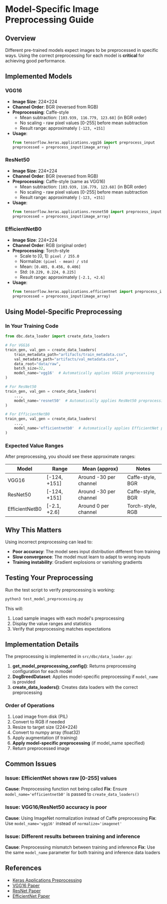 # Model-Specific Image Preprocessing Guide

## Overview

Different pre-trained models expect images to be preprocessed in specific ways. Using the correct preprocessing for each model is **critical** for achieving good performance.

## Implemented Models

### VGG16
- **Image Size**: 224×224
- **Channel Order**: BGR (reversed from RGB)
- **Preprocessing**: Caffe-style
  - Mean subtraction: `[103.939, 116.779, 123.68]` (in BGR order)
  - No scaling - raw pixel values [0-255] before mean subtraction
  - Result range: approximately `[-123, +151]`
- **Usage**:
  ```python
  from tensorflow.keras.applications.vgg16 import preprocess_input
  preprocessed = preprocess_input(image_array)
  ```

### ResNet50
- **Image Size**: 224×224
- **Channel Order**: BGR (reversed from RGB)
- **Preprocessing**: Caffe-style (same as VGG16)
  - Mean subtraction: `[103.939, 116.779, 123.68]` (in BGR order)
  - No scaling - raw pixel values [0-255] before mean subtraction
  - Result range: approximately `[-123, +151]`
- **Usage**:
  ```python
  from tensorflow.keras.applications.resnet50 import preprocess_input
  preprocessed = preprocess_input(image_array)
  ```

### EfficientNetB0
- **Image Size**: 224×224
- **Channel Order**: RGB (original order)
- **Preprocessing**: Torch-style
  - Scale to [0, 1]: `pixel / 255.0`
  - Normalize: `(pixel - mean) / std`
  - Mean: `[0.485, 0.456, 0.406]`
  - Std: `[0.229, 0.224, 0.225]`
  - Result range: approximately `[-2.1, +2.6]`
- **Usage**:
  ```python
  from tensorflow.keras.applications.efficientnet import preprocess_input
  preprocessed = preprocess_input(image_array)
  ```

## Using Model-Specific Preprocessing

### In Your Training Code

```python
from dbc.data_loader import create_data_loaders

# For VGG16
train_gen, val_gen = create_data_loaders(
    train_metadata_path="artifacts/train_metadata.csv",
    val_metadata_path="artifacts/val_metadata.csv",
    data_root="data/raw",
    batch_size=32,
    model_name='vgg16'  # Automatically applies VGG16 preprocessing
)

# For ResNet50
train_gen, val_gen = create_data_loaders(
    ...,
    model_name='resnet50'  # Automatically applies ResNet50 preprocessing
)

# For EfficientNetB0
train_gen, val_gen = create_data_loaders(
    ...,
    model_name='efficientnetb0'  # Automatically applies EfficientNet preprocessing
)
```

### Expected Value Ranges

After preprocessing, you should see these approximate ranges:

| Model | Range | Mean (approx) | Notes |
|-------|-------|---------------|-------|
| VGG16 | [-124, +151] | Around -30 per channel | Caffe-style, BGR |
| ResNet50 | [-124, +151] | Around -30 per channel | Caffe-style, BGR |
| EfficientNetB0 | [-2.1, +2.6] | Around 0 per channel | Torch-style, RGB |

## Why This Matters

Using incorrect preprocessing can lead to:
- **Poor accuracy**: The model sees input distribution different from training
- **Slow convergence**: The model must learn to adapt to wrong inputs
- **Training instability**: Gradient explosions or vanishing gradients

## Testing Your Preprocessing

Run the test script to verify preprocessing is working:

```bash
python3 test_model_preprocessing.py
```

This will:
1. Load sample images with each model's preprocessing
2. Display the value ranges and statistics
3. Verify that preprocessing matches expectations

## Implementation Details

The preprocessing is implemented in `src/dbc/data_loader.py`:

1. **get_model_preprocessing_config()**: Returns preprocessing configuration for each model
2. **DogBreedDataset**: Applies model-specific preprocessing if `model_name` is provided
3. **create_data_loaders()**: Creates data loaders with the correct preprocessing

### Order of Operations

1. Load image from disk (PIL)
2. Convert to RGB if needed
3. Resize to target size (224×224)
4. Convert to numpy array (float32)
5. Apply augmentation (if training)
6. **Apply model-specific preprocessing** (if model_name specified)
7. Return preprocessed image

## Common Issues

### Issue: EfficientNet shows raw [0-255] values
**Cause**: Preprocessing function not being called
**Fix**: Ensure `model_name='efficientnetb0'` is passed to `create_data_loaders()`

### Issue: VGG16/ResNet50 accuracy is poor
**Cause**: Using ImageNet normalization instead of Caffe preprocessing
**Fix**: Use `model_name='vgg16'` instead of `normalize='imagenet'`

### Issue: Different results between training and inference
**Cause**: Preprocessing mismatch between training and inference
**Fix**: Use the same `model_name` parameter for both training and inference data loaders

## References

- [Keras Applications Preprocessing](https://keras.io/api/applications/#usage-examples-for-image-classification-models)
- [VGG16 Paper](https://arxiv.org/abs/1409.1556)
- [ResNet Paper](https://arxiv.org/abs/1512.03385)
- [EfficientNet Paper](https://arxiv.org/abs/1905.11946)
